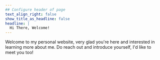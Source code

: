 ```yaml
---
## Configure header of page
text_align_right: false
show_title_as_headline: false
headline: |
  Hi There, Welcome!
---
```


<!-- this is a subheadline -->
Welcome to my personal website, very glad you're here and interested in learning more about me. Do reach out and introduce yourself, I'd like to meet you too!
